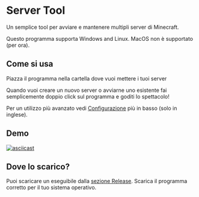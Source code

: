 # Server Tool

Un semplice tool per avviare e mantenere multipli server di Minecraft.

Questo programma supporta Windows and Linux.
MacOS non è supportato (per ora).

## Come si usa

Piazza il programma nella cartella dove vuoi mettere i tuoi server

Quando vuoi creare un nuovo server o avviarne uno esistente
fai semplicemente doppio click sul programma e goditi lo spettacolo!

Per un utilizzo più avanzato vedi [Configurazione](README.md#configuring) più in basso (solo in inglese).

## Demo

[![asciicast](https://asciinema.org/a/459894.svg)](https://asciinema.org/a/459894)

## Dove lo scarico?

Puoi scaricare un eseguibile dalla [sezione Release](https://github.com/billy4479/server-tool/releases).
Scarica il programma corretto per il tuo sistema operativo.